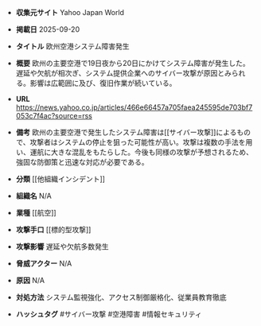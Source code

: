 - **収集元サイト**
Yahoo Japan World

- **掲載日**
2025-09-20

- **タイトル**
欧州空港システム障害発生

- **概要**
欧州の主要空港で19日夜から20日にかけてシステム障害が発生した。遅延や欠航が相次ぎ、システム提供企業へのサイバー攻撃が原因とみられる。影響は広範囲に及び、復旧作業が続いている。

- **URL**
https://news.yahoo.co.jp/articles/466e66457a705faea245595de703bf7053c7f4ac?source=rss

- **備考**
欧州の主要空港で発生したシステム障害は[[サイバー攻撃]]によるもので、攻撃者はシステムの停止を狙った可能性が高い。攻撃は複数の手法を用い、運航に大きな混乱をもたらした。今後も同様の攻撃が予想されるため、強固な防御策と迅速な対応が必要である。

- **分類**
[[他組織インシデント]]

- **組織名**
N/A

- **業種**
[[航空]]

- **攻撃手口**
[[標的型攻撃]]

- **攻撃影響**
遅延や欠航多数発生

- **脅威アクター**
N/A

- **原因**
N/A

- **対処方法**
システム監視強化、アクセス制御厳格化、従業員教育徹底

- **ハッシュタグ**
#サイバー攻撃 #空港障害 #情報セキュリティ
